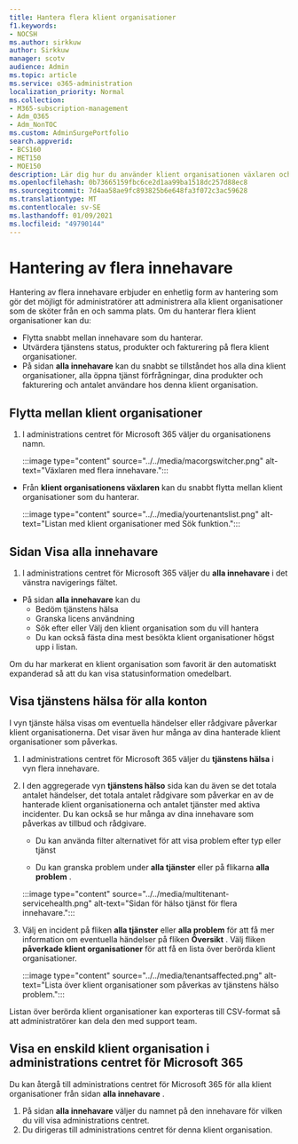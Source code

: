 ```yaml
---
title: Hantera flera klient organisationer
f1.keywords:
- NOCSH
ms.author: sirkkuw
author: Sirkkuw
manager: scotv
audience: Admin
ms.topic: article
ms.service: o365-administration
localization_priority: Normal
ms.collection:
- M365-subscription-management
- Adm_O365
- Adm_NonTOC
ms.custom: AdminSurgePortfolio
search.appverid:
- BCS160
- MET150
- MOE150
description: Lär dig hur du använder klient organisationen växlaren och om vyerna för flera innehavare.
ms.openlocfilehash: 0b73665159fbc6ce2d1aa99ba1518dc257d88ec8
ms.sourcegitcommit: 7d4aa58ae9fc893825b6e648fa3f072c3ac59628
ms.translationtype: MT
ms.contentlocale: sv-SE
ms.lasthandoff: 01/09/2021
ms.locfileid: "49790144"
---
```

# <a name="multi-tenant-management"></a>Hantering av flera innehavare

Hantering av flera innehavare erbjuder en enhetlig form av hantering som gör det möjligt för administratörer att administrera alla klient organisationer som de sköter från en och samma plats. Om du hanterar flera klient organisationer kan du:

- Flytta snabbt mellan innehavare som du hanterar.
- Utvärdera tjänstens status, produkter och fakturering på flera klient organisationer.
- På sidan **alla innehavare** kan du snabbt se tillståndet hos alla dina klient organisationer, alla öppna tjänst förfrågningar, dina produkter och fakturering och antalet användare hos denna klient organisation.


## <a name="move-between-tenants"></a>Flytta mellan klient organisationer

1. I administrations centret för Microsoft 365 väljer du organisationens namn.

    :::image type="content" source="../../media/macorgswitcher.png" alt-text="Växlaren med flera innehavare.":::

- Från **klient organisationens växlaren** kan du snabbt flytta mellan klient organisationer som du hanterar.

    :::image type="content" source="../../media/yourtenantslist.png" alt-text="Listan med klient organisationer med Sök funktion.":::

## <a name="view-all-tenants-page"></a>Sidan Visa alla innehavare

1. I administrations centret för Microsoft 365 väljer du **alla innehavare** i det vänstra navigerings fältet.
- På sidan **alla innehavare** kan du
  - Bedöm tjänstens hälsa
  - Granska licens användning
  - Sök efter eller Välj den klient organisation som du vill hantera
  - Du kan också fästa dina mest besökta klient organisationer högst upp i listan.


Om du har markerat en klient organisation som favorit är den automatiskt expanderad så att du kan visa statusinformation omedelbart.

## <a name="view-service-health-for-all-accounts"></a>Visa tjänstens hälsa för alla konton

I vyn tjänste hälsa visas om eventuella händelser eller rådgivare påverkar klient organisationerna. Det visar även hur många av dina hanterade klient organisationer som påverkas.

1. I administrations centret för Microsoft 365 väljer du **tjänstens hälsa** i vyn flera innehavare.
2. I den aggregerade vyn **tjänstens hälso** sida kan du även se det totala antalet händelser, det totala antalet rådgivare som påverkar en av de hanterade klient organisationerna och antalet tjänster med aktiva incidenter. Du kan också se hur många av dina innehavare som påverkas av tillbud och rådgivare.
    
    - Du kan använda filter alternativet för att visa problem efter typ eller tjänst

    - Du kan granska problem under **alla tjänster** eller på flikarna **alla problem** .

    :::image type="content" source="../../media/multitenant-servicehealth.png" alt-text="Sidan för hälso tjänst för flera innehavare.":::
1. Välj en incident på fliken **alla tjänster** eller **alla problem** för att få mer information om eventuella händelser på fliken **Översikt** . Välj fliken **påverkade klient organisationer** för att få en lista över berörda klient organisationer.

    :::image type="content" source="../../media/tenantsaffected.png" alt-text="Lista över klient organisationer som påverkas av tjänstens hälso problem.":::

Listan över berörda klient organisationer kan exporteras till CSV-format så att administratörer kan dela den med support team.

## <a name="view-a-single-tenant-in-the-microsoft-365-admin-center"></a>Visa en enskild klient organisation i administrations centret för Microsoft 365

Du kan återgå till administrations centret för Microsoft 365 för alla klient organisationer från sidan **alla innehavare** .

1. På sidan **alla innehavare** väljer du namnet på den innehavare för vilken du vill visa administrations centret.
2. Du dirigeras till administrations centret för denna klient organisation.